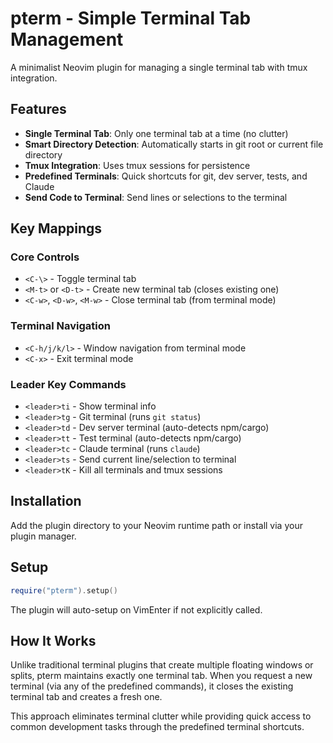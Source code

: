 # pterm - Simple Terminal Tab Management

A minimalist Neovim plugin for managing a single terminal tab with tmux integration.

## Features

- **Single Terminal Tab**: Only one terminal tab at a time (no clutter)
- **Smart Directory Detection**: Automatically starts in git root or current file directory
- **Tmux Integration**: Uses tmux sessions for persistence
- **Predefined Terminals**: Quick shortcuts for git, dev server, tests, and Claude
- **Send Code to Terminal**: Send lines or selections to the terminal

## Key Mappings

### Core Controls
- `<C-\>` - Toggle terminal tab
- `<M-t>` or `<D-t>` - Create new terminal tab (closes existing one)
- `<C-w>`, `<D-w>`, `<M-w>` - Close terminal tab (from terminal mode)

### Terminal Navigation
- `<C-h/j/k/l>` - Window navigation from terminal mode
- `<C-x>` - Exit terminal mode

### Leader Key Commands
- `<leader>ti` - Show terminal info
- `<leader>tg` - Git terminal (runs `git status`)
- `<leader>td` - Dev server terminal (auto-detects npm/cargo)
- `<leader>tt` - Test terminal (auto-detects npm/cargo)
- `<leader>tc` - Claude terminal (runs `claude`)
- `<leader>ts` - Send current line/selection to terminal
- `<leader>tK` - Kill all terminals and tmux sessions

## Installation

Add the plugin directory to your Neovim runtime path or install via your plugin manager.

## Setup

```lua
require("pterm").setup()
```

The plugin will auto-setup on VimEnter if not explicitly called.

## How It Works

Unlike traditional terminal plugins that create multiple floating windows or splits, pterm maintains exactly one terminal tab. When you request a new terminal (via any of the predefined commands), it closes the existing terminal tab and creates a fresh one.

This approach eliminates terminal clutter while providing quick access to common development tasks through the predefined terminal shortcuts.